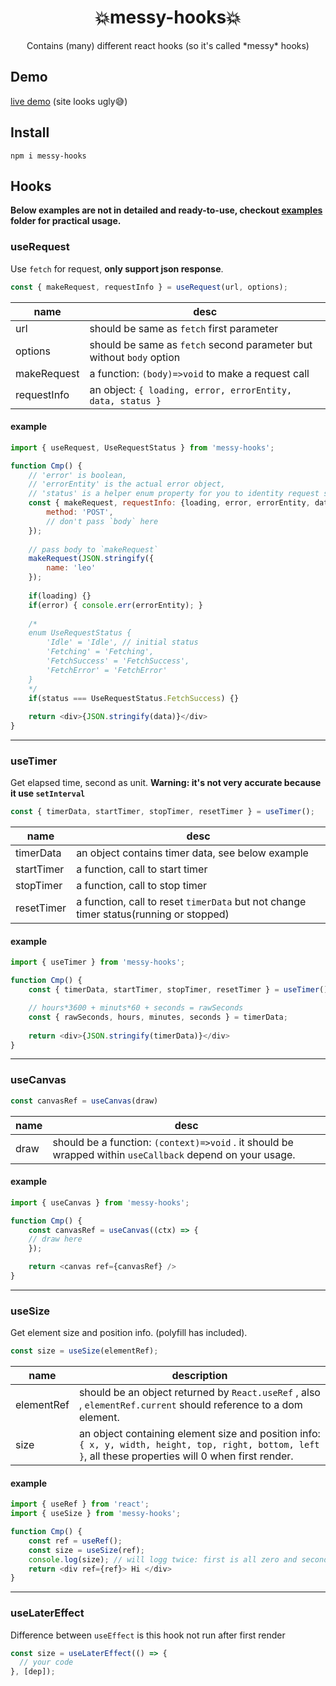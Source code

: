 <h1  align="center">💥messy-hooks💥</h1>
<div  align="center">Contains (many) different react hooks (so it's called *messy* hooks)</div>

## Demo

[live demo](https://xhmm.github.io/messy-hooks/) (site looks ugly😅)

## Install

`npm i messy-hooks`

## Hooks

**Below examples are not in detailed and ready-to-use, checkout [examples](https://github.com/XHMM/messy-hooks/tree/master/examples) folder for practical usage.**



### useRequest

Use `fetch` for request, **only support json response**.

```js
const { makeRequest, requestInfo } = useRequest(url, options);
```

| name        | desc                                                         |
| ----------- | ------------------------------------------------------------ |
| url         | should be same as `fetch` first parameter                    |
| options     | should be same as `fetch` second parameter but without `body` option |
| makeRequest | a function:  `(body)=>void`  to make a request call          |
| requestInfo | an object: `{ loading, error, errorEntity, data, status }`   |

#### example

```js
import { useRequest, UseRequestStatus } from 'messy-hooks';

function Cmp() {
    // 'error' is boolean,
    // 'errorEntity' is the actual error object,
    // 'status' is a helper enum property for you to identity request status.
    const { makeRequest, requestInfo: {loading, error, errorEntity, data, status} } = useRequest("http://xxx.com", {
        method: 'POST',
        // don't pass `body` here
    });
    
    // pass body to `makeRequest`
    makeRequest(JSON.stringify({
        name: 'leo'
    });
    
    if(loading) {}
    if(error) { console.err(errorEntity); }
    
    /*
    enum UseRequestStatus {
  		'Idle' = 'Idle', // initial status
  		'Fetching' = 'Fetching',
  		'FetchSuccess' = 'FetchSuccess',
  		'FetchError' = 'FetchError'
    }
    */
    if(status === UseRequestStatus.FetchSuccess) {}
    
    return <div>{JSON.stringify(data)}</div>
}
```

------

### useTimer

Get elapsed time, second as unit. **Warning: it's not very accurate because it use `setInterval`**

```js
const { timerData, startTimer, stopTimer, resetTimer } = useTimer();
```

| name       | desc                                                         |
| ---------- | ------------------------------------------------------------ |
| timerData  | an object contains timer data, see below example             |
| startTimer | a function, call to start timer                              |
| stopTimer  | a function, call to stop timer                               |
| resetTimer | a function, call to reset `timerData` but not change timer status(running or stopped) |

#### example

```js
import { useTimer } from 'messy-hooks';

function Cmp() {
    const { timerData, startTimer, stopTimer, resetTimer } = useTimer();

	// hours*3600 + minuts*60 + seconds = rawSeconds
	const { rawSeconds, hours, minutes, seconds } = timerData;
    
    return <div>{JSON.stringify(timerData)}</div>
}
```

------

### useCanvas

```js
const canvasRef = useCanvas(draw)
```

| name | desc                                                         |
| ---- | ------------------------------------------------------------ |
| draw | should be a function: `(context)=>void` . it should be wrapped within `useCallback` depend on your usage. |

#### example

```js
import { useCanvas } from 'messy-hooks';

function Cmp() {
    const canvasRef = useCanvas((ctx) => {
    // draw here
	});

	return <canvas ref={canvasRef} />
}
```

------

### useSize

Get element size and position info. (polyfill has included).

```js
const size = useSize(elementRef);		
```

| name       | description                                                  |
| ---------- | ------------------------------------------------------------ |
| elementRef | should be an object returned by `React.useRef` , also , `elementRef.current`  should reference to a dom element. |
| size       | an object containing element size and position info:  `{ x, y, width, height, top, right, bottom, left }`, all these properties will 0 when first render. |

#### example

```js
import { useRef } from 'react';
import { useSize } from 'messy-hooks';

function Cmp() {
    const ref = useRef();
    const size = useSize(ref);
    console.log(size); // will logg twice: first is all zero and second has actual value
    return <div ref={ref}> Hi </div>
}
```

------

### useLaterEffect

Difference between `useEffect` is this hook not run after first render

```js
const size = useLaterEffect(() => {
  // your code
}, [dep]);		
```

